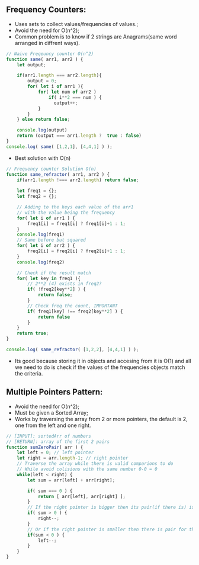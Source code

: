 ## Frequency Counters:

- Uses sets to collect values/frequencies of values.;
- Avoid the need for O(n^2);
- Common problem is to know if 2 strings are Anagrams(same word arranged in diffrent ways).

```js
// Naive Freqeuncy counter O(n^2)
function same( arr1, arr2 ) {
    let output;

    if(arr1.length === arr2.length){
        output = 0;
        for( let i of arr1 ){
            for( let num of arr2 )
                if( i**2 === num ) {
                  output++;  
            }
        }
    } else return false;

    console.log(output)
    return (output === arr1.length ?  true : false)
}
console.log( same( [1,2,1], [4,4,1] ) );
```

- Best solution with O(n)

```js
// Frequency counter Solution O(n)
function same_refractor( arr1, arr2 ) {
    if(arr1.length !=== arr2.length) return false;
    
    let freq1 = {};
    let freq2 = {};

    // Adding to the keys each value of the arr1
    // with the value being the frequency
    for( let i of arr1 ) {
        freq1[i] = freq1[i] ? freq1[i]+1 : 1;
    }
    console.log(freq1)
    // Same before but squared
    for( let i of arr2 ) {
        freq2[i] = freq2[i] ? freq2[i]+1 : 1;
    }
    console.log(freq2)

    // Check if the result match
    for( let key in freq1 ){
        // 2**2 (4) exists in freq2?
        if( !freq2[key**2] ) {
            return false;
        } 
        // Check freq the count, IMPORTANT
        if( freq1[key] !== freq2[key**2] ) {
            return false
        }
    } 
    return true;
}

console.log( same_refractor( [1,2,2], [4,4,1] ) );
```

- Its good because storing it in objects and accesing from it is O(1) and all we need to do is check if the values of the frequencies objects match the criteria.

## Multiple Pointers Pattern:

- Avoid the need for O(n^2);
- Must be given a Sorted Array;
- Works by traversing the array from 2 or more pointers, the default is 2, one from the left and one right.

```js
// [INPUT]: sortedArr of numbers
// [RETURN]: array of the first 2 pairs
function sumZeroPair( arr ) {
    let left = 0; // left pointer
    let right = arr.length-1; // right pointer
    // Traverse the array while there is valid comparions to do
    // While avoid colisions with the same number 0-0 = 0
    while(left < right) {
        let sum = arr[left] + arr[right];

        if( sum === 0 ) {
            return [ arr[left], arr[right] ];
        }
        // If the right pointer is bigger then its pair(if there is) is lower is the array
        if( sum > 0 ) {
            right--;
        }
        // Or if the right pointer is smaller then there is pair for that number and we move the left pointer 
        if(sum < 0 ) {
            left--;
        }
    }
}

```